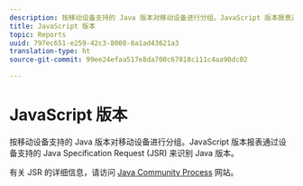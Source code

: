 ```yaml
---
description: 按移动设备支持的 Java 版本对移动设备进行分组。JavaScript 版本报表通过设备支持的 Java Specification Request (JSR) 来识别 Java 版本。
title: JavaScript 版本
topic: Reports
uuid: 797ec651-e259-42c3-8008-8a1ad43621a3
translation-type: ht
source-git-commit: 99ee24efaa517e8da700c67818c111c4aa90dc02

---
```



# JavaScript 版本

按移动设备支持的 Java 版本对移动设备进行分组。JavaScript 版本报表通过设备支持的 Java Specification Request (JSR) 来识别 Java 版本。

有关 JSR 的详细信息，请访问 [Java Community Process](https://jcp.org/en/jsr/overview) 网站。
